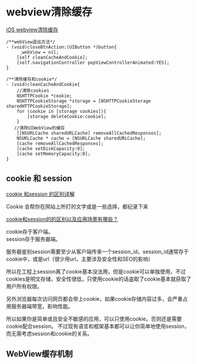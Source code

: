 
# webview清除缓存

[iOS webview清除缓存](http://blog.csdn.net/it_201607/article/details/51822790)


```objc
/**webView退出方法*/  
- (void)closeBtnAction:(UIButton *)button{  
     _webView = nil;  
    [self cleanCacheAndCookie];  
    [self.navigationController popViewControllerAnimated:YES];  
}  

/**清除缓存和cookie*/  
- (void)cleanCacheAndCookie{  
    //清除cookies  
    NSHTTPCookie *cookie;  
    NSHTTPCookieStorage *storage = [NSHTTPCookieStorage sharedHTTPCookieStorage];  
    for (cookie in [storage cookies]){  
        [storage deleteCookie:cookie];  
    }  
   //清除UIWebView的缓存  
    [[NSURLCache sharedURLCache] removeAllCachedResponses];  
    NSURLCache * cache = [NSURLCache sharedURLCache];  
    [cache removeAllCachedResponses];  
    [cache setDiskCapacity:0];  
    [cache setMemoryCapacity:0];  
}  
```

## cookie 和 session

[cookie 和session 的区别详解](http://www.cnblogs.com/shiyangxt/archive/2008/10/07/1305506.html)

Cookie 会帮你在网站上所打的文字或是一些选择，都纪录下来

[cookie和session的的区别以及应用场景有哪些？](https://www.zhihu.com/question/31079651)

cookie存于客户端。  
session存于服务器端。  

服务器鉴别session需要至少从客户端传来一个session_id，session_id通常存于cookie中，或是url（很少用url，主要涉及安全性和SEO的影响）

所以在工程上session离了cookie基本没法用，但是cookie可以单独使用，不过cookies是明文存储，安全性很低，只使用cookie的话盗取了cookie基本就获取了用户所有权限。

另外浏览器每次访问网页都会带上cookie，如果cookie存储内容过多，会严重占用服务器端带宽，影响性能。

所以如果你是简单或且安全不敏感的应用，可以只使用cookie。否则还是需要cookie配合session。
不过现有语言和框架基本都可以让你简单地使用session，而无需考虑session和cookie的关系。



## WebView缓存机制
